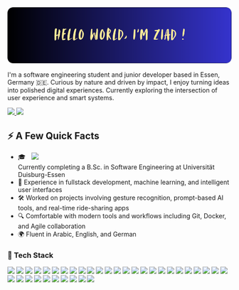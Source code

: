 <img src="https://raw.githubusercontent.com/GrayCloud98/GrayCloud98/main/banner.png" alt="Hello World, I'm Ziad" />

<p>
  I'm a software engineering student and junior developer based in Essen, Germany 🇩🇪. Curious by nature and driven by impact, I enjoy turning ideas into polished digital experiences. Currently exploring the intersection of user experience and smart systems.
</p>
<p>
  <a href="mailto:ziad.morsy1998@hotmail.com">
    <img src="https://img.shields.io/badge/Email-ziad.morsy1998%40hotmail.com-4B4B4B?style=flat-square&logo=maildotru&logoColor=white" />
  </a>
  <a href="https://www.linkedin.com/in/ziad-morsy-bb9b84181/">
    <img src="https://img.shields.io/badge/LinkedIn-Ziad_Morsy-0077B5?style=flat-square&logo=linkedin" />
  </a>
</p>

<h2>⚡ A Few Quick Facts</h2>
<img align="right" src="https://media1.giphy.com/media/13HgwGsXF0aiGY/giphy.gif" width="450" />
<ul>
  <li>🎓 Currently completing a B.Sc. in Software Engineering at Universität Duisburg-Essen</li>
  <li>🧠 Experience in fullstack development, machine learning, and intelligent user interfaces</li>
  <li>🛠️ Worked on projects involving gesture recognition, prompt-based AI tools, and real-time ride-sharing apps</li>
  <li>🔍 Comfortable with modern tools and workflows including Git, Docker, and Agile collaboration</li>
  <li>🌍 Fluent in Arabic, English, and German</li>
</ul>

<h3>🚀 Tech Stack</h3>
<p>
  <!-- Languages -->
  <img src="https://img.shields.io/badge/Java-007396?style=flat-square&logo=java&logoColor=white"/>
  <img src="https://img.shields.io/badge/JavaScript-F7DF1E?style=flat-square&logo=javascript&logoColor=black"/>
  <img src="https://img.shields.io/badge/TypeScript-3178C6?style=flat-square&logo=typescript&logoColor=white"/>
  <img src="https://img.shields.io/badge/Python-3776AB?style=flat-square&logo=python&logoColor=white"/>
  <img src="https://img.shields.io/badge/PHP-777BB4?style=flat-square&logo=php&logoColor=white"/>
  <img src="https://img.shields.io/badge/SQL-003B57?style=flat-square&logo=postgresql&logoColor=white"/>
  <img src="https://img.shields.io/badge/Go-00ADD8?style=flat-square&logo=go&logoColor=white"/>

  <!-- Frameworks -->
  <img src="https://img.shields.io/badge/Angular-DD0031?style=flat-square&logo=angular&logoColor=white"/>
  <img src="https://img.shields.io/badge/React-61DAFB?style=flat-square&logo=react&logoColor=black"/>
  <img src="https://img.shields.io/badge/Spring_Boot-6DB33F?style=flat-square&logo=spring-boot&logoColor=white"/>
  <img src="https://img.shields.io/badge/Node.js-339933?style=flat-square&logo=node.js&logoColor=white"/>
  <img src="https://img.shields.io/badge/Express.js-000000?style=flat-square&logo=express&logoColor=white"/>

  <!-- Tools & Platforms -->
  <img src="https://img.shields.io/badge/Git-F05032?style=flat-square&logo=git&logoColor=white"/>
  <img src="https://img.shields.io/badge/GitHub-181717?style=flat-square&logo=github&logoColor=white"/>
  <img src="https://img.shields.io/badge/Docker-2496ED?style=flat-square&logo=docker&logoColor=white"/>
  <img src="https://img.shields.io/badge/Maven-C71A36?style=flat-square&logo=apachemaven&logoColor=white"/>
  <img src="https://img.shields.io/badge/Postman-FF6C37?style=flat-square&logo=postman&logoColor=white"/>
  <img src="https://img.shields.io/badge/IntelliJ-000000?style=flat-square&logo=intellijidea&logoColor=white"/>
  <img src="https://img.shields.io/badge/VS_Code-007ACC?style=flat-square&logo=visualstudiocode&logoColor=white"/>

  <!-- Web & UI -->
  <img src="https://img.shields.io/badge/HTML5-E34F26?style=flat-square&logo=html5&logoColor=white"/>
  <img src="https://img.shields.io/badge/CSS3-1572B6?style=flat-square&logo=css3&logoColor=white"/>
  <img src="https://img.shields.io/badge/Figma-F24E1E?style=flat-square&logo=figma&logoColor=white"/>

  <!-- Backend & APIs -->
  <img src="https://img.shields.io/badge/Node.js-339933?style=flat-square&logo=node.js&logoColor=white"/>
  <img src="https://img.shields.io/badge/Express.js-000000?style=flat-square&logo=express&logoColor=white"/>
  <img src="https://img.shields.io/badge/Spring_Boot-6DB33F?style=flat-square&logo=springboot&logoColor=white"/>
  <img src="https://img.shields.io/badge/REST_API-FF6F00?style=flat-square&logo=api&logoColor=white"/>
  <img src="https://img.shields.io/badge/JWT-000000?style=flat-square&logo=jsonwebtokens&logoColor=white"/>
  <img src="https://img.shields.io/badge/WebSockets-4285F4?style=flat-square&logo=websocket&logoColor=white"/>
  <img src="https://img.shields.io/badge/Firebase-FFCA28?style=flat-square&logo=firebase&logoColor=black"/>
  <img src="https://img.shields.io/badge/PostgreSQL-4169E1?style=flat-square&logo=postgresql&logoColor=white"/>
  <img src="https://img.shields.io/badge/MySQL-4479A1?style=flat-square&logo=mysql&logoColor=white"/>

  <!-- Mobile Development -->
  <img src="https://img.shields.io/badge/Flutter-02569B?style=flat-square&logo=flutter&logoColor=white"/>
  <img src="https://img.shields.io/badge/Dart-0175C2?style=flat-square&logo=dart&logoColor=white"/>
  <img src="https://img.shields.io/badge/Xcode-1575F9?style=flat-square&logo=xcode&logoColor=white"/>
  <img src="https://img.shields.io/badge/CocoaPods-E41F26?style=flat-square&logo=cocoapods&logoColor=white"/>
</p>
